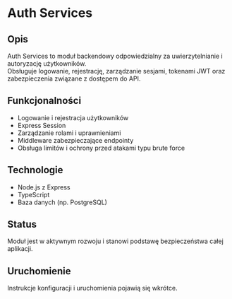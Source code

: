 # Auth Services

## Opis

Auth Services to moduł backendowy odpowiedzialny za uwierzytelnianie i autoryzację użytkowników.  
Obsługuje logowanie, rejestrację, zarządzanie sesjami, tokenami JWT oraz zabezpieczenia związane z dostępem do API.

## Funkcjonalności

- Logowanie i rejestracja użytkowników  
- Express Session
- Zarządzanie rolami i uprawnieniami  
- Middleware zabezpieczające endpointy  
- Obsługa limitów i ochrony przed atakami typu brute force  

## Technologie

- Node.js z Express  
- TypeScript  
- Baza danych (np. PostgreSQL)  

## Status

Moduł jest w aktywnym rozwoju i stanowi podstawę bezpieczeństwa całej aplikacji.

## Uruchomienie

Instrukcje konfiguracji i uruchomienia pojawią się wkrótce.
